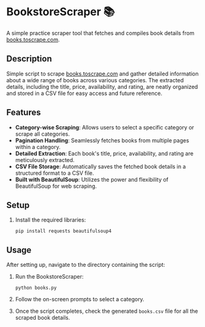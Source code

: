 # BookstoreScraper 📚

A simple practice scraper tool that fetches and compiles book details from [books.toscrape.com](https://books.toscrape.com/).

## Description

Simple script to scrape [books.toscrape.com](https://books.toscrape.com/) and gather detailed information about a wide range of books across various categories. The extracted details, including the title, price, availability, and rating, are neatly organized and stored in a CSV file for easy access and future reference.

## Features

- **Category-wise Scraping**: Allows users to select a specific category or scrape all categories.
- **Pagination Handling**: Seamlessly fetches books from multiple pages within a category.
- **Detailed Extraction**: Each book's title, price, availability, and rating are meticulously extracted.
- **CSV File Storage**: Automatically saves the fetched book details in a structured format to a CSV file.
- **Built with BeautifulSoup**: Utilizes the power and flexibility of BeautifulSoup for web scraping.

## Setup

1. Install the required libraries:

   ```
   pip install requests beautifulsoup4
   ```

## Usage

After setting up, navigate to the directory containing the script:

1. Run the BookstoreScraper:

   ```
   python books.py
   ```

2. Follow the on-screen prompts to select a category.
3. Once the script completes, check the generated `books.csv` file for all the scraped book details.

